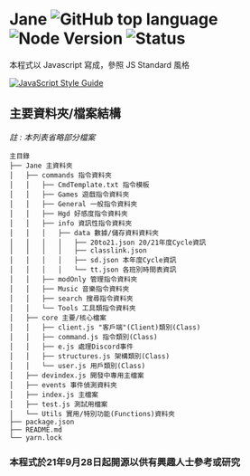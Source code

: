 # Jane ![GitHub top language](https://img.shields.io/github/languages/top/Kai9073/Jane) ![Node Version](https://img.shields.io/badge/NodeJS-v14.7.6-green) ![Status](https://img.shields.io/badge/status-up-green)

本程式以 Javascript 寫成，參照 JS Standard 風格

[![JavaScript Style Guide](https://cdn.rawgit.com/standard/standard/master/badge.svg)](https://github.com/standard/standard) 

## 主要資料夾/檔案結構
*註 : 本列表省略部分檔案*
```
主目錄
├── Jane 主資料夾
│   ├── commands 指令資料夾
│   │   ├── CmdTemplate.txt 指令模板
│   │   ├── Games 遊戲指令資料夾
│   │   ├── General 一般指令資料夾
│   │   ├── Hgd 好感度指令資料夾
│   │   ├── info 資訊性指令資料夾
│   │   │   ├── data 數據/儲存資料資料夾
│   │   │   │   ├── 20to21.json 20/21年度Cycle資訊
│   │   │   │   ├── classlink.json 
│   │   │   │   ├── sd.json 本年度Cycle資訊
│   │   │   │   └── tt.json 各班別時間表資訊
│   │   ├── modOnly 管理指令資料夾
│   │   ├── Music 音樂指令資料夾
│   │   ├── search 搜尋指令資料夾
│   │   └── Tools 工具類指令資料夾
│   ├── core 主要/核心檔案
│   │   ├── client.js "客戶端"(Client)類別(Class)
│   │   ├── command.js 指令類別(Class)
│   │   ├── e.js 處理Discord事件
│   │   ├── structures.js 架構類別(Class) 
│   │   └── user.js 用戶類別(Class)
│   ├── devindex.js 開發中專用主檔案
│   ├── events 事件偵測資料夾
│   ├── index.js 主檔案
│   ├── test.js 測試用檔案
│   └── Utils 實用/特別功能(Functions)資料夾
├── package.json
├── README.md
└── yarn.lock
```


### 本程式於21年9月28日起開源以供有興趣人士參考或研究

